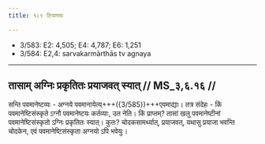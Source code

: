 ```yaml
---
title: १८९ टिप्पणयः

---
```

- 3/583: E2: 4,505; E4: 4,787; E6: 1,251
- 3/584: E2,4: sarvakarmārthās tv agnaya

____________________________________________


## तासाम् अग्निः प्रकृतितः प्रयाजवत् स्यात् // MS_३,६.१६ //

सन्ति पवमानेष्टव्यः - अग्नये पवमानायेत्य्+++({3/585})+++एवमाद्याः। तत्र संदेहः - किं पवमानेष्टिसंस्कृते ऽग्नौ पवमानेष्टयः कर्तव्याः, उत नेति। किं प्राप्तम्? तासां खलु पवमानेष्टीनां पवमानेष्टिसंस्कृतो ऽग्निः प्रकृतितः स्यात्। कुतः? चोदकसामर्थ्यात्, प्रयाजवत्, यथासु प्रयाजा भवन्ति चोदकेन, एवं पवमानेष्टिसंस्कृता अग्नयो ऽपि भवेयुः।
